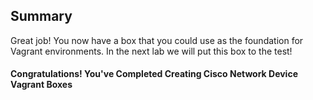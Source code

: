 ## Summary

Great job!  You now have a box that you could use as the foundation for Vagrant environments.  In the next lab we will put this box to the test!  

#### Congratulations! You've Completed Creating Cisco Network Device Vagrant Boxes

